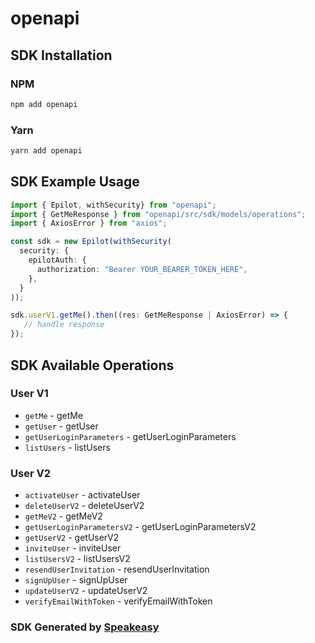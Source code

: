 # openapi

<!-- Start SDK Installation -->
## SDK Installation

### NPM

```bash
npm add openapi
```

### Yarn

```bash
yarn add openapi
```
<!-- End SDK Installation -->

## SDK Example Usage
<!-- Start SDK Example Usage -->
```typescript
import { Epilot, withSecurity} from "openapi";
import { GetMeResponse } from "openapi/src/sdk/models/operations";
import { AxiosError } from "axios";

const sdk = new Epilot(withSecurity(
  security: {
    epilotAuth: {
      authorization: "Bearer YOUR_BEARER_TOKEN_HERE",
    },
  }
));

sdk.userV1.getMe().then((res: GetMeResponse | AxiosError) => {
   // handle response
});
```
<!-- End SDK Example Usage -->

<!-- Start SDK Available Operations -->
## SDK Available Operations

### User V1

* `getMe` - getMe
* `getUser` - getUser
* `getUserLoginParameters` - getUserLoginParameters
* `listUsers` - listUsers

### User V2

* `activateUser` - activateUser
* `deleteUserV2` - deleteUserV2
* `getMeV2` - getMeV2
* `getUserLoginParametersV2` - getUserLoginParametersV2
* `getUserV2` - getUserV2
* `inviteUser` - inviteUser
* `listUsersV2` - listUsersV2
* `resendUserInvitation` - resendUserInvitation
* `signUpUser` - signUpUser
* `updateUserV2` - updateUserV2
* `verifyEmailWithToken` - verifyEmailWithToken

<!-- End SDK Available Operations -->

### SDK Generated by [Speakeasy](https://docs.speakeasyapi.dev/docs/using-speakeasy/client-sdks)
